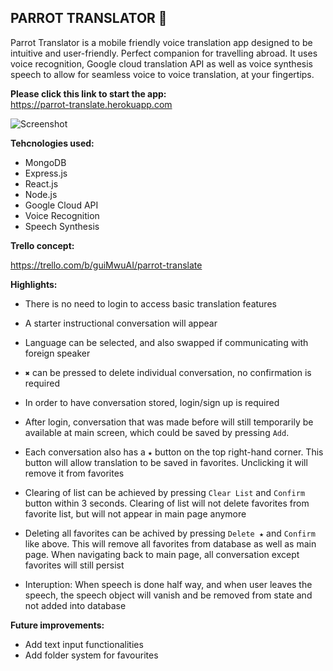## **PARROT TRANSLATOR 🦜**

Parrot Translator is a mobile friendly voice translation app designed to be intuitive and user-friendly. Perfect companion for travelling abroad. It uses voice recognition, Google cloud translation API as well as voice synthesis speech to allow for seamless voice to voice translation, at your fingertips.

**Please click this link to start the app:**  
https://parrot-translate.herokuapp.com

![Screenshot](https://raw.github.com/ttyngai/parrot-translate/main/src/images/screenShot.png 'ScreenShot of App')

**Tehcnologies used:**

- MongoDB
- Express.js
- React.js
- Node.js
- Google Cloud API
- Voice Recognition
- Speech Synthesis

**Trello concept:**

https://trello.com/b/guiMwuAI/parrot-translate

**Highlights:**

- There is no need to login to access basic translation features
- A starter instructional conversation will appear

- Language can be selected, and also swapped if communicating with foreign speaker

- `✖` can be pressed to delete individual conversation, no confirmation is required

- In order to have conversation stored, login/sign up is required

- After login, conversation that was made before will still temporarily be available at main screen, which could be saved by pressing `Add`.

- Each conversation also has a `★` button on the top right-hand corner. This button will allow translation to be saved in favorites. Unclicking it will remove it from favorites

- Clearing of list can be achieved by pressing `Clear List` and `Confirm` button within 3 seconds. Clearing of list will not delete favorites from favorite list, but will not appear in main page anymore

- Deleting all favorites can be achived by pressing `Delete ★` and `Confirm` like above. This will remove all favorites from database as well as main page. When navigating back to main page, all conversation except favorites will still persist

- Interuption: When speech is done half way, and when user leaves the speech, the speech object will vanish and be removed from state and not added into database

**Future improvements:**

- Add text input functionalities
- Add folder system for favourites
